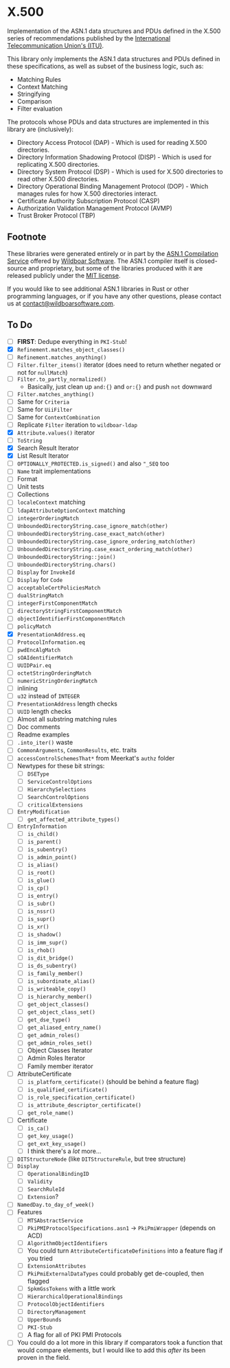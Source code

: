 # X.500

Implementation of the ASN.1 data structures and PDUs defined in the
X.500 series of recommendations published by the
[International Telecommunication Union's (ITU)](https://www.itu.int/en/Pages/default.aspx).

This library only implements the ASN.1 data structures and PDUs defined in these
specifications, as well as subset of the business logic, such as:

- Matching Rules
- Context Matching
- Stringifying
- Comparison
- Filter evaluation

The protocols whose PDUs and data structures are implemented in this library
are (inclusively):

- Directory Access Protocol (DAP) - Which is used for reading X.500 directories.
- Directory Information Shadowing Protocol (DISP) - Which is used for replicating X.500 directories.
- Directory System Protocol (DSP) - Which is used for X.500 directories to read other X.500 directories.
- Directory Operational Binding Management Protocol (DOP) - Which manages rules for how X.500 directories interact.
- Certificate Authority Subscription Protocol (CASP)
- Authorization Validation Management Protocol (AVMP)
- Trust Broker Protocol (TBP)

## Footnote

These libraries were generated entirely or in part by the
[ASN.1 Compilation Service](https://wildboarsoftware.com/asn1-compilation)
offered by [Wildboar Software](https://wildboarsoftware.com). The ASN.1
compiler itself is closed-source and proprietary, but some of the libraries
produced with it are released publicly under the
[MIT license](https://mit-license.org/).

If you would like to see additional ASN.1 libraries in Rust or other
programming languages, or if you have any other questions, please contact us at
[contact@wildboarsoftware.com](mailto:contact@wildboarsoftware.com).

## To Do

- [ ] **FIRST**: Dedupe everything in `PKI-Stub`!
- [x] `Refinement.matches_object_classes()`
- [ ] `Refinement.matches_anything()`
- [ ] `Filter.filter_items()` iterator (does need to return whether negated or not for `nullMatch`)
- [ ] `Filter.to_partly_normalized()`
  - Basically, just clean up `and:{}` and `or:{}` and push `not` downward
- [ ] `Filter.matches_anything()`
- [ ] Same for `Criteria`
- [ ] Same for `UiiFilter`
- [ ] Same for `ContextCombination`
- [ ] Replicate `Filter` iteration to `wildboar-ldap`
- [x] `Attribute.values()` iterator
- [ ] `ToString`
- [x] Search Result Iterator
- [x] List Result Iterator
- [ ] `OPTIONALLY_PROTECTED.is_signed()` and also `"_SEQ` too
- [ ] `Name` trait implementations
- [ ] Format
- [ ] Unit tests
- [ ] Collections
- [ ] `localeContext` matching
- [ ] `ldapAttributeOptionContext` matching
- [ ] `integerOrderingMatch`
- [ ] `UnboundedDirectoryString.case_ignore_match(other)`
- [ ] `UnboundedDirectoryString.case_exact_match(other)`
- [ ] `UnboundedDirectoryString.case_ignore_ordering_match(other)`
- [ ] `UnboundedDirectoryString.case_exact_ordering_match(other)`
- [ ] `UnboundedDirectoryString::join()`
- [ ] `UnboundedDirectoryString.chars()`
- [ ] `Display` for `InvokeId`
- [ ] `Display` for `Code`
- [ ] `acceptableCertPoliciesMatch`
- [ ] `dualStringMatch`
- [ ] `integerFirstComponentMatch`
- [ ] `directoryStringFirstComponentMatch`
- [ ] `objectIdentifierFirstComponentMatch`
- [ ] `policyMatch`
- [x] `PresentationAddress.eq`
- [ ] `ProtocolInformation.eq`
- [ ] `pwdEncAlgMatch`
- [ ] `sOAIdentifierMatch`
- [ ] `UUIDPair.eq`
- [ ] `octetStringOrderingMatch`
- [ ] `numericStringOrderingMatch`
- [ ] inlining
- [ ] `u32` instead of `INTEGER`
- [ ] `PresentationAddress` length checks
- [ ] `UUID` length checks
- [ ] Almost all substring matching rules
- [ ] Doc comments
- [ ] Readme examples
- [ ] `.into_iter()` waste
- [ ] `CommonArguments`, `CommonResults`, etc. traits
- [ ] `accessControlSchemesThat*` from Meerkat's `authz` folder
- [ ] Newtypes for these bit strings:
  - [ ] `DSEType`
  - [ ] `ServiceControlOptions`
  - [ ] `HierarchySelections`
  - [ ] `SearchControlOptions`
  - [ ] `criticalExtensions`
- [ ] `EntryModification`
  - [ ] `get_affected_attribute_types()`
- [ ] `EntryInformation`
  - [ ] `is_child()`
  - [ ] `is_parent()`
  - [ ] `is_subentry()`
  - [ ] `is_admin_point()`
  - [ ] `is_alias()`
  - [ ] `is_root()`
  - [ ] `is_glue()`
  - [ ] `is_cp()`
  - [ ] `is_entry()`
  - [ ] `is_subr()`
  - [ ] `is_nssr()`
  - [ ] `is_supr()`
  - [ ] `is_xr()`
  - [ ] `is_shadow()`
  - [ ] `is_imm_supr()`
  - [ ] `is_rhob()`
  - [ ] `is_dit_bridge()`
  - [ ] `is_ds_subentry()`
  - [ ] `is_family_member()`
  - [ ] `is_subordinate_alias()`
  - [ ] `is_writeable_copy()`
  - [ ] `is_hierarchy_member()`
  - [ ] `get_object_classes()`
  - [ ] `get_object_class_set()`
  - [ ] `get_dse_type()`
  - [ ] `get_aliased_entry_name()`
  - [ ] `get_admin_roles()`
  - [ ] `get_admin_roles_set()`
  - [ ] Object Classes Iterator
  - [ ] Admin Roles Iterator
  - [ ] Family member iterator
- [ ] AttributeCertificate
  - [ ] `is_platform_certificate()` (should be behind a feature flag)
  - [ ] `is_qualified_certificate()`
  - [ ] `is_role_specification_certificate()`
  - [ ] `is_attribute_descriptor_certificate()`
  - [ ] `get_role_name()`
- [ ] Certificate
  - [ ] `is_ca()`
  - [ ] `get_key_usage()`
  - [ ] `get_ext_key_usage()`
  - [ ] I think there's a _lot_ more...
- [ ] `DITStructureNode` (like `DITStructureRule`, but tree structure)
- [ ] `Display`
  - [ ] `OperationalBindingID`
  - [ ] `Validity`
  - [ ] `SearchRuleId`
  - [ ] `Extension`?
- [ ] `NamedDay.to_day_of_week()`
- [ ] Features
  - [ ] `MTSAbstractService`
  - [ ] `PkiPMIProtocolSpecifications.asn1` -> `PkiPmiWrapper` (depends on ACD)
  - [ ] `AlgorithmObjectIdentifiers`
  - [ ] You could turn `AttributeCertificateDefinitions` into a feature flag if you tried
  - [ ] `ExtensionAttributes`
  - [ ] `PkiPmiExternalDataTypes` could probably get de-coupled, then flagged
  - [ ] `SpkmGssTokens` with a little work
  - [ ] `HierarchicalOperationalBindings`
  - [ ] `ProtocolObjectIdentifiers`
  - [ ] `DirectoryManagement`
  - [ ] `UpperBounds`
  - [ ] `PKI-Stub`
  - [ ] A flag for all of PKI PMI Protocols
- [ ] You could do a lot more in this library if comparators took a function
      that would compare elements, but I would like to add this _after_ its
      been proven in the field.
